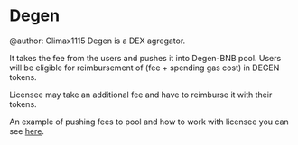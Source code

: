 # Degen
@author: Climax1115
Degen is a DEX agregator.

It takes the fee from the users and pushes it into Degen-BNB pool. Users will be eligible for reimbursement of (fee + spending gas cost) in DEGEN tokens.

Licensee may take an additional fee and have to reimburse it with their tokens.

An example of pushing fees to pool and how to work with licensee you can see [here]().


